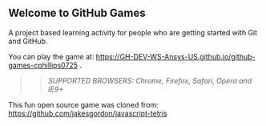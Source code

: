 ## Welcome to GitHub Games

A project based learning activity for people who are getting started with Git and GitHub.

You can play the game at: https://GH-DEV-WS-Ansys-US.github.io/github-games-cphillips0725 .

>> _*SUPPORTED BROWSERS*: Chrome, Firefox, Safari, Opera and IE9+_

This fun open source game was cloned from: https://github.com/jakesgordon/javascript-tetris
